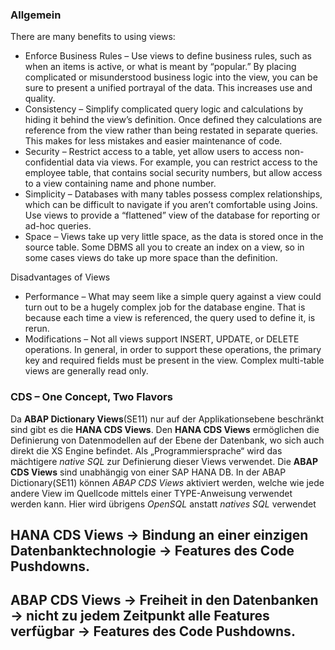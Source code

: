 
### Allgemein

There are many benefits to using views:

* Enforce Business Rules – Use views to define business rules, such as when an items is active, or what is meant by “popular.”  By placing complicated or misunderstood business logic into the view, you can be sure to present a unified portrayal of the data.  This increases use and quality.
* Consistency – Simplify complicated query logic and calculations by hiding it behind the view’s definition.  Once defined they calculations are reference from the view rather than being restated in separate queries.  This makes for less mistakes and easier maintenance of code.
* Security – Restrict access to a table, yet allow users to access non-confidential data via views.  For example, you can restrict access to the employee table, that contains social security numbers, but allow access to a view containing name and phone number.
* Simplicity – Databases with many tables possess complex relationships, which can be difficult to navigate if you aren’t comfortable using Joins.  Use views to provide a “flattened” view of the database for reporting or ad-hoc queries.
* Space – Views take up very little space, as the data is stored once in the source table.  Some DBMS all you to create an index on a view, so in some cases views do take up more space than the definition.
 

Disadvantages of Views

* Performance – What may seem like a simple query against a view could turn out to be a hugely complex job for the database engine.  That is because each time a view is referenced, the query used to define it, is rerun.
* Modifications – Not all views support INSERT, UPDATE, or DELETE operations.  In general, in order to support these operations, the primary key and required fields must be present in the view.  Complex multi-table views are generally read only.


### CDS – One Concept, Two Flavors
Da **ABAP Dictionary Views**(SE11) nur auf der Applikationsebene beschränkt sind gibt es die **HANA CDS Views**. 
Den **HANA CDS Views** ermöglichen die Definierung von Datenmodellen auf der Ebene der Datenbank, wo sich auch direkt die XS Engine befindet. Als „Programmiersprache“ wird das mächtigere *native SQL* zur Definierung dieser Views verwendet.
Die **ABAP CDS Views** sind unabhängig von einer SAP HANA DB. In der ABAP Dictionary(SE11) können *ABAP CDS Views* aktiviert werden, welche wie jede andere View im Quellcode mittels einer TYPE-Anweisung verwendet werden kann. Hier wird übrigens *OpenSQL* anstatt *natives SQL* verwendet

## HANA CDS Views -> Bindung an einer einzigen Datenbanktechnologie -> Features des Code Pushdowns. 
## ABAP CDS Views -> Freiheit in den Datenbanken -> nicht zu jedem Zeitpunkt alle Features verfügbar -> Features des Code Pushdowns. 
